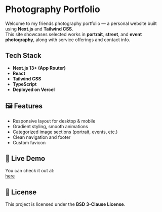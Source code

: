 # Photography Portfolio

Welcome to my friends photography portfolio — a personal website built using **Next.js** and **Tailwind CSS**.  
This site showcases selected works in **portrait**, **street**, and **event photography**, along with service offerings and contact info.

## Tech Stack

- **Next.js 13+ (App Router)**
- **React**
- **Tailwind CSS**
- **TypeScript**
- **Deployed on Vercel**


## 🖼️ Features

- Responsive layout for desktop & mobile
- Gradient styling, smooth animations
- Categorized image sections (portrait, events, etc.)
- Clean navigation and footer
- Custom favicon

## 📸 Live Demo

You can check it out at:  
[here](https://arya-kyun-uwu.vercel.app)

## 📜 License

This project is licensed under the **BSD 3-Clause License**.  